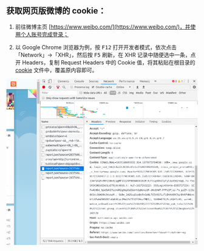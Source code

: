 ## 获取网页版微博的 cookie：

1. 前往微博主页 [https://www.weibo.com/](https://www.weibo.com/)，并使用个人账号完成登录；

2. 以 Google Chrome 浏览器为例，按 <kbd>F12</kbd> 打开开发者模式，依次点击「Network」→「XHR」，然后按 <kbd>F5</kbd> 刷新，在 XHR 记录中随便选中一条，点开 Headers，复制 Request Headers 中的 Cookie 值，将其粘贴在根目录的 [cookie](../cookie) 文件中，覆盖原内容即可。

![get_cookie](get_cookie.png)
